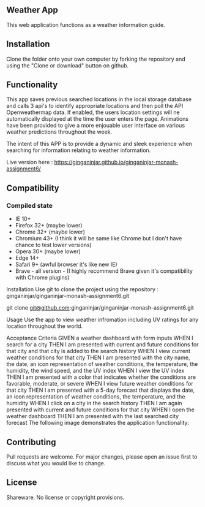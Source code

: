 ## Weather App
This web application functions as a weather information guide.

## Installation
Clone the folder onto your own computer by forking the repository and using the "Clone or download" button on github.

## Functionality
This app saves previous searched locations in the local storage database and calls 3 api's to identify appropriate locations and then poll the API Openweathermap data. If enabled, the users location settings will ne automatically displayed at the time the user enters the page. Animations have been provided to give a more enjouable user interface on various weather predictions throughout the week.

The intent of this APP is to provide a dynamic and sleek experience when searching for information relating to weather information.

Live version here :  https://ginganinjar.github.io/ginganinjar-monash-assignment6/

## Compatibility
### Compiled state
- IE 10+
- Firefox 32+ (maybe lower)
- Chrome 32+ (maybe lower)
- Chromium 43+ (I think it will be same like Chrome but I don't have chance to test lower versions)
- Opera 30+ (maybe lower)
- Edge 14+
- Safari 9+ (awful browser it's like new IE)
- Brave - all version - (I highly recommend Brave given it's compatibility with Chrome plugins) 


Installation
Use git to clone the project using the repository : ginganinjar/ginganinjar-monash-assignment6.git

git clone git@github.com:ginganinjar/ginganinjar-monash-assignment6.git

Usage
Use the app to view weather infromation including UV ratings for any location throughout the world.


Acceptance Criteria
GIVEN a weather dashboard with form inputs
WHEN I search for a city
THEN I am presented with current and future conditions for that city and that city is added to the search history
WHEN I view current weather conditions for that city
THEN I am presented with the city name, the date, an icon representation of weather conditions, the temperature, the humidity, the wind speed, and the UV index
WHEN I view the UV index
THEN I am presented with a color that indicates whether the conditions are favorable, moderate, or severe
WHEN I view future weather conditions for that city
THEN I am presented with a 5-day forecast that displays the date, an icon representation of weather conditions, the temperature, and the humidity
WHEN I click on a city in the search history
THEN I am again presented with current and future conditions for that city
WHEN I open the weather dashboard
THEN I am presented with the last searched city forecast
The following image demonstrates the application functionality:

## Contributing
Pull requests are welcome. For major changes, please open an issue first to discuss what you would like to change.

## License
Shareware. No license or copyright provisions.



